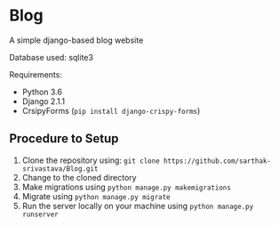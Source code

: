 # Blog
A simple django-based blog website

Database used: sqlite3

Requirements:
- Python 3.6
- Django 2.1.1
- CrsipyForms (`pip install django-crispy-forms`)

## Procedure to Setup

1. Clone the repository using:  `git clone https://github.com/sarthak-srivastava/Blog.git`
2. Change to the cloned directory
3. Make migrations using `python manage.py makemigrations`
4. Migrate using `python manage.py migrate`
5. Run the server locally on your machine using `python manage.py runserver`


